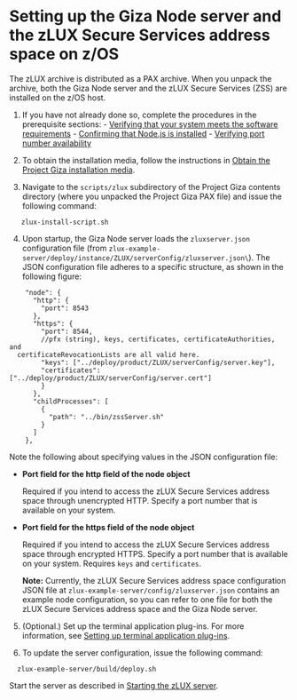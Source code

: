 # Setting up the Giza Node server and the zLUX Secure Services address space on z/OS

The zLUX archive is distributed as a PAX archive. When you unpack the archive, both the Giza Node server and the zLUX Secure Services \(ZSS\) are installed on the z/OS host.

1.   If you have not already done so, complete the procedures in the prerequisite sections: 
    -   [Verifying that your system meets the software requirements](mvd-verifysystemswreqs.md)
    -   [Confirming that Node.js is installed](mvd-instconfirmnodejsinstalled.md)
    -   [Verifying port number availability](mvd-instverifyportnumavailable.md)
 
2. To obtain the installation media, follow the instructions in [Obtain the Project Giza installation media](installing.md).
3. Navigate to the `scripts/zlux` subdirectory of the Project Giza contents directory (where you unpacked the Project Giza PAX file) and issue the following command: 
```
   zlux-install-script.sh
```
4.   Upon startup, the Giza Node server loads the `zluxserver.json` configuration file \(from `zlux-example-server/deploy/instance/ZLUX/serverConfig/zluxserver.json\`). The JSON configuration file adheres to a specific structure, as shown in the following figure:

  ```
      "node": {
        "http": {
          "port": 8543
        },
        "https": {
          "port": 8544,
          //pfx (string), keys, certificates, certificateAuthorities, and 
    certificateRevocationLists are all valid here.
          "keys": ["../deploy/product/ZLUX/serverConfig/server.key"],
          "certificates": ["../deploy/product/ZLUX/serverConfig/server.cert"]
          }
        },
        "childProcesses": [
          {
            "path": "../bin/zssServer.sh"
          }
        ]
      },
  ```

 Note the following about specifying values in the JSON configuration file:

 -   **Port field for the http field of the node object**

     Required if you intend to access the zLUX Secure Services address space through unencrypted HTTP. Specify a port number that is available on your system.

 -   **Port field for the https field of the node object**

     Required if you intend to access the zLUX Secure Services address space through encrypted HTTPS. Specify a port number that is available on your system. Requires `keys` and `certificates`.

     **Note:** Currently, the zLUX Secure Services address space configuration JSON file at `zlux-example-server/config/zluxserver.json` contains an example node configuration, so you can refer to one file for both the zLUX Secure Services address space and the Giza Node server.

5.  (Optional.) Set up the terminal application plug-ins. For more information, see [Setting up terminal application plug-ins](mvd-settingupterminalapps.md).    

6. To update the server configuration, issue the following command:

```
  zlux-example-server/build/deploy.sh
```

     
Start the server as described in [Starting the zLUX server](mvd-startzluxserver.md).
